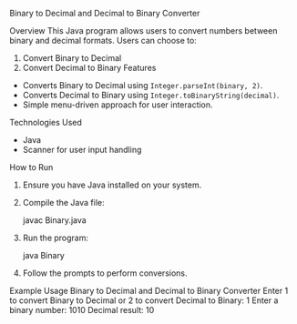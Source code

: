  Binary to Decimal and Decimal to Binary Converter

 Overview
This Java program allows users to convert numbers between binary and decimal formats. Users can choose to:
1. Convert Binary to Decimal
2. Convert Decimal to Binary
Features
- Converts Binary to Decimal using `Integer.parseInt(binary, 2)`.
- Converts Decimal to Binary using `Integer.toBinaryString(decimal)`.
- Simple menu-driven approach for user interaction.

Technologies Used
- Java
- Scanner for user input handling

How to Run
1. Ensure you have Java installed on your system.
2. Compile the Java file:
   
   javac Binary.java
 
3. Run the program:

   java Binary
   
4. Follow the prompts to perform conversions.

 Example Usage
Binary to Decimal and Decimal to Binary Converter
Enter 1 to convert Binary to Decimal or 2 to convert Decimal to Binary: 1
Enter a binary number: 1010
Decimal result: 10


